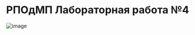 # РПОдМП Лабораторная работа №4

![image](https://user-images.githubusercontent.com/70768537/174130802-e7d597ac-7d66-4b8c-8afd-cc74b5340373.png)

